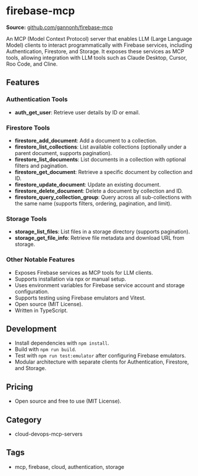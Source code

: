 # firebase-mcp

**Source:** [github.com/gannonh/firebase-mcp](https://github.com/gannonh/firebase-mcp)

An MCP (Model Context Protocol) server that enables LLM (Large Language Model) clients to interact programmatically with Firebase services, including Authentication, Firestore, and Storage. It exposes these services as MCP tools, allowing integration with LLM tools such as Claude Desktop, Cursor, Roo Code, and Cline.

## Features

### Authentication Tools
- **auth_get_user**: Retrieve user details by ID or email.

### Firestore Tools
- **firestore_add_document**: Add a document to a collection.
- **firestore_list_collections**: List available collections (optionally under a parent document, supports pagination).
- **firestore_list_documents**: List documents in a collection with optional filters and pagination.
- **firestore_get_document**: Retrieve a specific document by collection and ID.
- **firestore_update_document**: Update an existing document.
- **firestore_delete_document**: Delete a document by collection and ID.
- **firestore_query_collection_group**: Query across all sub-collections with the same name (supports filters, ordering, pagination, and limit).

### Storage Tools
- **storage_list_files**: List files in a storage directory (supports pagination).
- **storage_get_file_info**: Retrieve file metadata and download URL from storage.

### Other Notable Features
- Exposes Firebase services as MCP tools for LLM clients.
- Supports installation via npx or manual setup.
- Uses environment variables for Firebase service account and storage configuration.
- Supports testing using Firebase emulators and Vitest.
- Open source (MIT License).
- Written in TypeScript.

## Development
- Install dependencies with `npm install`.
- Build with `npm run build`.
- Test with `npm run test:emulator` after configuring Firebase emulators.
- Modular architecture with separate clients for Authentication, Firestore, and Storage.

## Pricing
- Open source and free to use (MIT License).

## Category
- cloud-devops-mcp-servers

## Tags
- mcp, firebase, cloud, authentication, storage
